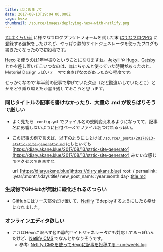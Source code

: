 ```yaml
---
title: はじめまして
date: 2017-08-13T19:04:00.000Z
tags: hexo
thumbnail: /source/images/deploying-hexo-with-netlify.png
---
```

[1年半くらい前](http://dev.maud.io/entry/2016/03/15/hatenablog) に様々なブログプラットフォームを試した末 [はてなブログPro](http://hatenablog.com/guide/pro) に登録する選択をしたけれど、やっぱり静的サイトジェネレータを使ったブログも書きたくなったので初投稿です。

[Hexo](https://hexo.io/) を使うのは1年半振りということになりますね。[Jekyll](https://jekyllrb.com/) や [Hugo](https://gohugo.io/)、[Gatsby](https://www.gatsbyjs.org/) とかを差し置いてこいつなのは、単にちゃんと使っていた時期があったのと、Material Designっぽいテーマで良さげなのがあったから程度です。

せっかくなので1年半前の記事で挙げていた欠点（だと勘違いしていたとこ）とかをどう乗り越えたか書き残しておこうと思います。

### 同じタイトルの記事を書けなかったり、大量の .md が散らばりそうで厳しい

* よく見たら `_config.yml` でファイル名の規則変えれるようになってて、記事名に影響しないように日付ベースでファイル名つけれるっぽい。
* この記事の例で言えば、以下のようにしとけば `/source/_posts/`[`20170813-static-site-generator.md`](http://20170813-static-site-generator.md) にしといても [https://diary.akane.blue/2017/08/13/static-site-generator](https://diary.akane.blue/2017/08/13/static-site-generator) みたいな感じでアクセスできますね

  url: [https://diary.akane.blue](https://diary.akane.blue)
  root: /
  permalink: :year/:month/:day/:title/
  new_post_name: :year:month:day-:[title.md](http://title.md)

### 生成物でGitHubが無駄に緑化されるのつらい

* GitHubにはソース部分だけ置いて、[Netlify](https://www.netlify.com/) でdeployするようにしたら幸せになれました。

### オンラインエディタ欲しい

* これはHexoに限らず他の静的サイトジェネレータにも対応してるっぽいんだけど、[Netlify CMS](https://www.netlifycms.org/) でなんとかなりそうです。
  * 参考: [Netlify CMSを使ってHexoに記事を投稿する - unsweets.log](https://blog.unsweets.net/2017/03/write-blog-with-netlify-cms.html)
